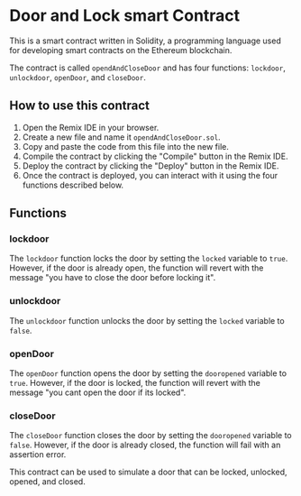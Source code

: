 # Door and Lock smart Contract

This is a smart contract written in Solidity, a programming language used for developing smart contracts on the Ethereum blockchain. 

The contract is called `opendAndCloseDoor` and has four functions: `lockdoor`, `unlockdoor`, `openDoor`, and `closeDoor`. 

## How to use this contract

1. Open the Remix IDE in your browser.
2. Create a new file and name it `opendAndCloseDoor.sol`.
3. Copy and paste the code from this file into the new file.
4. Compile the contract by clicking the "Compile" button in the Remix IDE.
5. Deploy the contract by clicking the "Deploy" button in the Remix IDE.
6. Once the contract is deployed, you can interact with it using the four functions described below.

## Functions

### lockdoor

The `lockdoor` function locks the door by setting the `locked` variable to `true`. However, if the door is already open, the function will revert with the message "you have to close the door before locking it".

### unlockdoor

The `unlockdoor` function unlocks the door by setting the `locked` variable to `false`.

### openDoor

The `openDoor` function opens the door by setting the `dooropened` variable to `true`. However, if the door is locked, the function will revert with the message "you cant open the door if its locked".

### closeDoor

The `closeDoor` function closes the door by setting the `dooropened` variable to `false`. However, if the door is already closed, the function will fail with an assertion error.

This contract can be used to simulate a door that can be locked, unlocked, opened, and closed.
